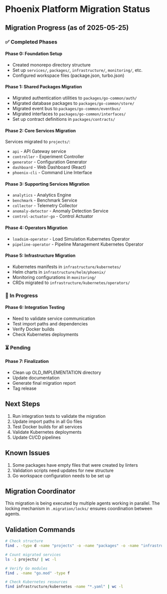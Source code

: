 # Phoenix Platform Migration Status

## Migration Progress (as of 2025-05-25)

### ✅ Completed Phases

#### Phase 0: Foundation Setup
- Created monorepo directory structure
- Set up `services/`, `packages/`, `infrastructure/`, `monitoring/`, etc.
- Configured workspace files (package.json, turbo.json)

#### Phase 1: Shared Packages Migration
- Migrated authentication utilities to `packages/go-common/auth/`
- Migrated database packages to `packages/go-common/store/`
- Migrated event bus to `packages/go-common/eventbus/`
- Migrated interfaces to `packages/go-common/interfaces/`
- Set up contract definitions in `packages/contracts/`

#### Phase 2: Core Services Migration
Services migrated to `projects/`:
- `api` - API Gateway service
- `controller` - Experiment Controller
- `generator` - Configuration Generator
- `dashboard` - Web Dashboard (React)
- `phoenix-cli` - Command Line Interface

#### Phase 3: Supporting Services Migration
- `analytics` - Analytics Engine
- `benchmark` - Benchmark Service
- `collector` - Telemetry Collector
- `anomaly-detector` - Anomaly Detection Service
- `control-actuator-go` - Control Actuator

#### Phase 4: Operators Migration
- `loadsim-operator` - Load Simulation Kubernetes Operator
- `pipeline-operator` - Pipeline Management Kubernetes Operator

#### Phase 5: Infrastructure Migration
- Kubernetes manifests in `infrastructure/kubernetes/`
- Helm charts in `infrastructure/helm/phoenix/`
- Monitoring configurations in `monitoring/`
- CRDs migrated to `infrastructure/kubernetes/operators/`

### 🔄 In Progress

#### Phase 6: Integration Testing
- Need to validate service communication
- Test import paths and dependencies
- Verify Docker builds
- Check Kubernetes deployments

### ⏳ Pending

#### Phase 7: Finalization
- Clean up OLD_IMPLEMENTATION directory
- Update documentation
- Generate final migration report
- Tag release

## Next Steps

1. Run integration tests to validate the migration
2. Update import paths in all Go files
3. Test Docker builds for all services
4. Validate Kubernetes deployments
5. Update CI/CD pipelines

## Known Issues

1. Some packages have empty files that were created by linters
2. Validation scripts need updates for new structure
3. Go workspace configuration needs to be set up

## Migration Coordinator

This migration is being executed by multiple agents working in parallel. The locking mechanism in `.migration/locks/` ensures coordination between agents.

## Validation Commands

```bash
# Check structure
find . -type d -name "projects" -o -name "packages" -o -name "infrastructure"

# Count migrated services
ls -1 projects/ | wc -l

# Verify Go modules
find . -name "go.mod" -type f

# Check Kubernetes resources
find infrastructure/kubernetes -name "*.yaml" | wc -l
```